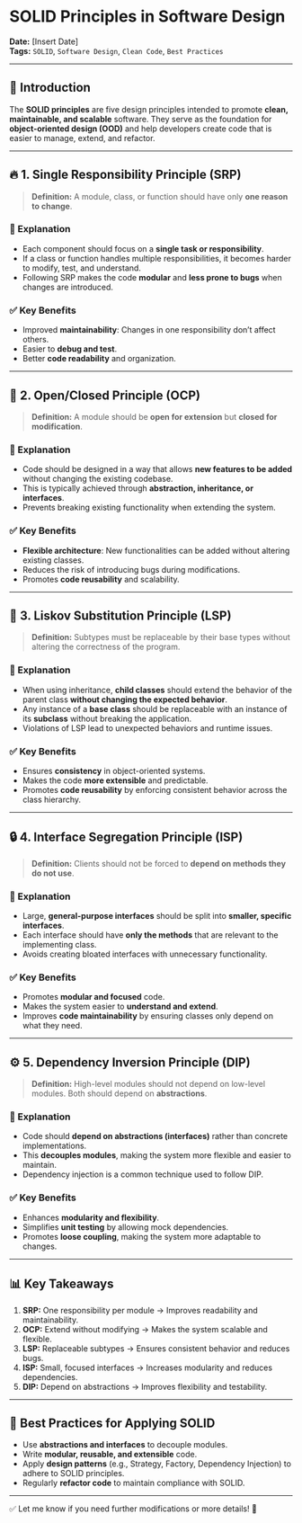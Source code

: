 # SOLID Principles in Software Design  
**Date:** [Insert Date]  
**Tags:** `SOLID`, `Software Design`, `Clean Code`, `Best Practices`

---

## 🎯 Introduction  
The **SOLID principles** are five design principles intended to promote **clean, maintainable, and scalable** software. They serve as the foundation for **object-oriented design (OOD)** and help developers create code that is easier to manage, extend, and refactor.  

---

## 🔥 1. Single Responsibility Principle (SRP)  
> **Definition:** A module, class, or function should have only **one reason to change**.  

### 📌 Explanation  
- Each component should focus on a **single task or responsibility**.  
- If a class or function handles multiple responsibilities, it becomes harder to modify, test, and understand.  
- Following SRP makes the code **modular** and **less prone to bugs** when changes are introduced.  

### ✅ Key Benefits  
- Improved **maintainability**: Changes in one responsibility don’t affect others.  
- Easier to **debug and test**.  
- Better **code readability** and organization.  

---

## 🚀 2. Open/Closed Principle (OCP)  
> **Definition:** A module should be **open for extension** but **closed for modification**.  

### 📌 Explanation  
- Code should be designed in a way that allows **new features to be added** without changing the existing codebase.  
- This is typically achieved through **abstraction, inheritance, or interfaces**.  
- Prevents breaking existing functionality when extending the system.  

### ✅ Key Benefits  
- **Flexible architecture**: New functionalities can be added without altering existing classes.  
- Reduces the risk of introducing bugs during modifications.  
- Promotes **code reusability** and scalability.  

---

## 🔗 3. Liskov Substitution Principle (LSP)  
> **Definition:** Subtypes must be replaceable by their base types without altering the correctness of the program.  

### 📌 Explanation  
- When using inheritance, **child classes** should extend the behavior of the parent class **without changing the expected behavior**.  
- Any instance of a **base class** should be replaceable with an instance of its **subclass** without breaking the application.  
- Violations of LSP lead to unexpected behaviors and runtime issues.  

### ✅ Key Benefits  
- Ensures **consistency** in object-oriented systems.  
- Makes the code **more extensible** and predictable.  
- Promotes **code reusability** by enforcing consistent behavior across the class hierarchy.  

---

## 🔒 4. Interface Segregation Principle (ISP)  
> **Definition:** Clients should not be forced to **depend on methods they do not use**.  

### 📌 Explanation  
- Large, **general-purpose interfaces** should be split into **smaller, specific interfaces**.  
- Each interface should have **only the methods** that are relevant to the implementing class.  
- Avoids creating bloated interfaces with unnecessary functionality.  

### ✅ Key Benefits  
- Promotes **modular and focused** code.  
- Makes the system easier to **understand and extend**.  
- Improves **code maintainability** by ensuring classes only depend on what they need.  

---

## ⚙️ 5. Dependency Inversion Principle (DIP)  
> **Definition:** High-level modules should not depend on low-level modules. Both should depend on **abstractions**.  

### 📌 Explanation  
- Code should **depend on abstractions (interfaces)** rather than concrete implementations.  
- This **decouples modules**, making the system more flexible and easier to maintain.  
- Dependency injection is a common technique used to follow DIP.  

### ✅ Key Benefits  
- Enhances **modularity and flexibility**.  
- Simplifies **unit testing** by allowing mock dependencies.  
- Promotes **loose coupling**, making the system more adaptable to changes.  

---

## 📊 Key Takeaways  
1. **SRP:** One responsibility per module → Improves readability and maintainability.  
2. **OCP:** Extend without modifying → Makes the system scalable and flexible.  
3. **LSP:** Replaceable subtypes → Ensures consistent behavior and reduces bugs.  
4. **ISP:** Small, focused interfaces → Increases modularity and reduces dependencies.  
5. **DIP:** Depend on abstractions → Improves flexibility and testability.  

---

## 🚀 Best Practices for Applying SOLID  
- Use **abstractions and interfaces** to decouple modules.  
- Write **modular, reusable, and extensible** code.  
- Apply **design patterns** (e.g., Strategy, Factory, Dependency Injection) to adhere to SOLID principles.  
- Regularly **refactor code** to maintain compliance with SOLID.  

---

✅ Let me know if you need further modifications or more details! 🚀
